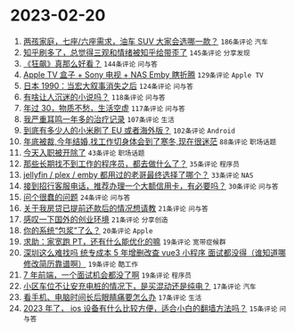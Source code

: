 # 2023-02-20

1. [两孩家庭，七座/六座需求，油车 SUV 大家会选哪一款？](https://www.v2ex.com/t/917500) `186条评论` `汽车`
1. [知乎刷多了，总觉得三观和情绪被知乎给带歪了](https://www.v2ex.com/t/917503) `145条评论` `分享发现`
1. [《狂飙》真那么好看？](https://www.v2ex.com/t/917608) `144条评论` `问与答`
1. [Apple TV 盒子 + Sony 电视 + NAS Emby 瞎折腾](https://www.v2ex.com/t/917538) `129条评论` `Apple TV`
1. [日本 1990：当宏大叙事消失之后](https://www.v2ex.com/t/917541) `124条评论` `问与答`
1. [有啥让人沉迷的小说吗？](https://www.v2ex.com/t/917516) `118条评论` `问与答`
1. [年过 30，物质不愁，生活空虚](https://www.v2ex.com/t/917652) `117条评论` `问与答`
1. [我严重耳鸣一年多的治疗记录](https://www.v2ex.com/t/917488) `107条评论` `生活`
1. [到底有多少人的小米刷了 EU 或者海外版？](https://www.v2ex.com/t/917471) `102条评论` `Android`
1. [年底被裁,今年结婚,找工作切身体会到了寒冬,现在很迷茫](https://www.v2ex.com/t/917524) `88条评论` `职场话题`
1. [今天入职被开除了](https://www.v2ex.com/t/917566) `43条评论` `职场话题`
1. [那些长期找不到工作的程序员，都去做什么了？](https://www.v2ex.com/t/917607) `35条评论` `程序员`
1. [jellyfin / plex / emby 都用过的老哥最终选择了哪个？](https://www.v2ex.com/t/917723) `33条评论` `NAS`
1. [接到招行客服电话，推荐办理一个大额信用卡，有必要吗？](https://www.v2ex.com/t/917693) `30条评论` `问与答`
1. [问个很蠢的问题](https://www.v2ex.com/t/917492) `24条评论` `问与答`
1. [关于我房贷已提前还款后的情况想请教](https://www.v2ex.com/t/917599) `21条评论` `问与答`
1. [感叹一下国外的创业环境](https://www.v2ex.com/t/917521) `21条评论` `分享创造`
1. [你的系统“包浆”了么？](https://www.v2ex.com/t/917517) `20条评论` `Apple`
1. [求助：家宽跑 PT，还有什么能优化的嘛](https://www.v2ex.com/t/917695) `19条评论` `宽带症候群`
1. [深圳这么难找吗 统专成本 5 年增删改查 vue3 小程序 面试都没得（谁知道哪修改简历靠谱啊）](https://www.v2ex.com/t/917532) `19条评论` `酷工作`
1. [7 年前端，一个面试机会都没了啊](https://www.v2ex.com/t/917531) `19条评论` `程序员`
1. [小区车位不让安充电桩的情况下，是买混动还是纯电？](https://www.v2ex.com/t/917494) `17条评论` `汽车`
1. [看手机、电脑时间长后眼睛痛要怎么办](https://www.v2ex.com/t/917472) `17条评论` `生活`
1. [2023 年了， ios 设备有什么比较方便，适合小白的翻墙方法吗？](https://www.v2ex.com/t/917683) `15条评论` `问与答`
